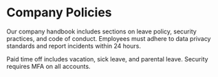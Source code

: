 # Company Policies

Our company handbook includes sections on leave policy, security practices, and code of conduct. Employees must adhere to data privacy standards and report incidents within 24 hours.

Paid time off includes vacation, sick leave, and parental leave. Security requires MFA on all accounts.

